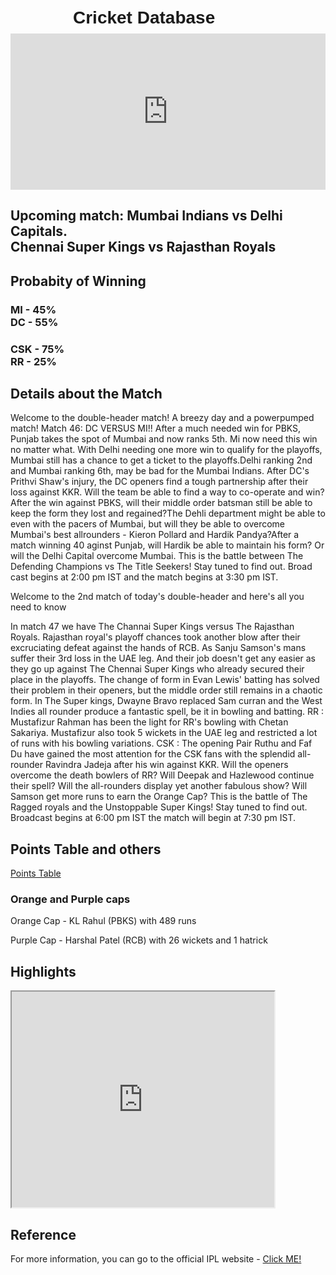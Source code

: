 <html>
<head>
<title> Cricket unofficial website </title>
<style>
h1 {
font-family: sans-serif;
position: relative;
left: 100px;
top: 10px; 
scrolling="no";
};
h2 { 
position: relative;
left: 250px;
};
 header {
  height: 100%;
      color: red;
      background: url("C:/Shri Hari B/Coding/IPL.jpg");
  }

</style>
</head>
<body>
<h1>Cricket Database</h1>
<iframe src="https://bwidget.crictimes.org/" style="width:100%;min-height: 250px;" frameborder="0" scrolling="yes"></iframe>
<h2>Upcoming match: Mumbai Indians vs Delhi Capitals.<br> Chennai Super Kings vs Rajasthan Royals</h2>

<h2>Probabity of Winning</h2>
<h3>MI - 45%<br>
DC - 55%</h3>
 
 <h3>CSK - 75%<br>
  RR - 25%</h3>

<h2> Details about the Match </h2>
<p>Welcome to the double-header match! A breezy day and a powerpumped match! Match 46: DC VERSUS MI!! After a much needed win for PBKS, Punjab takes the spot of Mumbai and now ranks 5th. Mi now need this win no matter what. With Delhi needing one more win to qualify for the playoffs, Mumbai still has a chance to get a ticket to the playoffs.Delhi ranking 2nd and Mumbai ranking 6th, may be bad for the Mumbai Indians. After DC's Prithvi Shaw's injury, the DC openers find a tough partnership after their loss against KKR. Will the team be able to find a way to co-operate and win? After the win against PBKS, will their middle order batsman still be able to keep the form they lost and regained?The Dehli department might be able to even with the pacers of Mumbai, but will they be able to overcome Mumbai's best allrounders - Kieron Pollard and Hardik Pandya?After a match winning 40 aginst Punjab, will Hardik be able to maintain his form? Or will the Delhi Capital overcome Mumbai. This is the battle between The Defending Champions vs The Title Seekers! Stay tuned to find out. Broad cast begins at 2:00 pm IST and the match begins at 3:30 pm IST.
 
 <p> Welcome to the 2nd match of today's double-header and here's all you need to know</p>
 <p>In match 47 we have The Channai Super Kings versus The Rajasthan Royals. Rajasthan royal's playoff chances took another blow after their excruciating defeat against the hands of RCB. As Sanju Samson's mans suffer their 3rd loss in the UAE leg. And their job doesn't get any easier as they go up against The Chennai Super Kings who already secured their place in the playoffs. The change of form in Evan Lewis' batting has solved their problem in their openers, but the middle order still remains in a chaotic form. In The Super kings, Dwayne Bravo replaced Sam curran and the West Indies all rounder produce a fantastic spell, be it in bowling and batting. RR : Mustafizur Rahman has been the light for RR's bowling with Chetan Sakariya. Mustafizur also took 5 wickets in the UAE leg and restricted a lot of runs with his bowling variations. CSK : The opening Pair Ruthu and Faf Du have gained the most attention for the CSK fans with the splendid all-rounder Ravindra Jadeja after his win against KKR. Will the openers overcome the death bowlers of RR? Will Deepak and Hazlewood continue their spell? Will the all-rounders display yet another fabulous show? Will Samson get more runs to earn the Orange Cap? This is the battle of The Ragged royals and the Unstoppable Super Kings! Stay tuned to find out. Broadcast begins at 6:00 pm IST the match will begin at 7:30 pm IST.
 <h2> Points Table and others </h2>
 <a href="https://www.iplt20.com/points-table/men/2021">Points Table</a>
 <h3> Orange and Purple caps </h3>
 <p> Orange Cap - KL Rahul (PBKS) with 489 runs</p>
 <p> Purple Cap - Harshal Patel (RCB) with 26 wickets and 1 hatrick</p>
 <h2> Highlights </h2>
 <iframe width="420" height="345" src="https://www.iplt20.com/video/242437/m45-kkr-vs-pbks-match-highlights?tagNames=indian-premier-league,highlights,indian-premier-league,highlights">
</iframe>
<h2> Reference</h2>
For more information, you can go to the official IPL website - <a href="https://www.iplt20.com">Click ME! </a>
</body>
</html>
